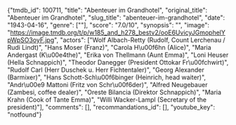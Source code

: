 {"tmdb_id": 100711, "title": "Abenteuer im Grandhotel", "original_title": "Abenteuer im Grandhotel", "slug_title": "abenteuer-im-grandhotel", "date": "1943-04-16", "genre": [""], "score": "7.0/10", "synopsis": "", "image": "https://image.tmdb.org/t/p/w185_and_h278_bestv2/ooE6UvicyJGmophelYpWpSO3oyF.jpg", "actors": ["Wolf Albach-Retty (Rudolf, Count Lerchenau / Rudi Lindt)", "Hans Moser (Franz)", "Carola H\u00f6hn (Alice)", "Maria Andergast (K\u00e4the)", "Erika von Thellmann (Aunt Emma)", "Loni Heuser (Hella Schnappich)", "Theodor Danegger (President Ottokar Fr\u00fchwirt)", "Rudolf Carl (Herr Duschek u. Herr Fichtentaler)", "Georg Alexander (Barmixer)", "Hans Schott-Sch\u00f6binger (Heinrich, head waiter)", "Andr\u00e9 Mattoni (Fritz von Schr\u00f6der)", "Alfred Neugebauer (Zambesi, coffee dealer)", "Oreste Bilancia (Direktor Schnappich)", "Maria Krahn (Cook of Tante Emma)", "Willi Wacker-Lampl (Secretary of the president)"], "comments": [], "recommandations_id": [], "youtube_key": "notfound"}